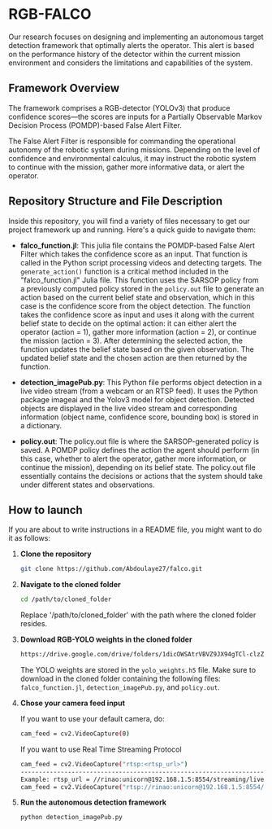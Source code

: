 # RGB-FALCO

Our research focuses on designing and implementing an autonomous target detection framework that optimally alerts the operator. This alert is based on the performance history of the detector within the current mission environment and considers the limitations and capabilities of the system.

## Framework Overview

The framework comprises a RGB-detector (YOLOv3) that produce confidence scores—the scores are inputs for a Partially Observable Markov Decision Process (POMDP)-based False Alert Filter.

The False Alert Filter is responsible for commanding the operational autonomy of the robotic system during missions. Depending on the level of confidence and environmental calculus, it may instruct the robotic system to continue with the mission, gather more informative data, or alert the operator.

## Repository Structure and File Description 

Inside this repository, you will find a variety of files necessary to get our project framework up and running. Here's a quick guide to navigate them:

- **falco_function.jl**: This julia file contains the POMDP-based False Alert Filter which takes the confidence score as an input. That function is called in the Python script processing videos and detecting targets.
The `generate_action()` function is a critical method included in the "falco_function.jl" Julia file. This function uses the SARSOP policy from a previously computed policy stored in the `policy.out` file to generate an action based on the current belief state and observation, which in this case is the confidence score from the object detection. The function takes the confidence score as input and uses it along with the current belief state to decide on the optimal action: it can either alert the operator (action = 1), gather more information (action = 2), or continue the mission (action = 3). After determining the selected action, the function updates the belief state based on the given observation. The updated belief state and the chosen action are then returned by the function.

- **detection_imagePub.py**: This Python file performs object detection in a live video stream (from a webcam or an RTSP feed). It uses the Python package imageai and the Yolov3 model for object detection. Detected objects are displayed in the live video stream and corresponding information (object name, confidence score, bounding box) is stored in a dictionary.

- **policy.out**: The policy.out file is where the SARSOP-generated policy is saved. A POMDP policy defines the action the agent should perform (in this case, whether to alert the operator, gather more information, or continue the mission), depending on its belief state. The policy.out file essentially contains the decisions or actions that the system should take under different states and observations.

## How to launch

If you are about to write instructions in a README file, you might want to do it as follows:

1. **Clone the repository**
    ```bash
    git clone https://github.com/Abdoulaye27/falco.git
    ```
2. **Navigate to the cloned folder**
    ```bash
    cd /path/to/cloned_folder
    ```
    Replace '/path/to/cloned_folder' with the path where the cloned folder resides.
3. **Download RGB-YOLO weights in the cloned folder**
    ```bash
    https://drive.google.com/drive/folders/1dicOWSAtrVBVZ9JX94gTCl-clzZJ3_im?usp=sharing
    ```
    The YOLO weights are stored in the `yolo_weights.h5` file. Make sure to download in the cloned folder containing the following files: `falco_function.jl`, `detection_imagePub.py`, and `policy.out`.
4. **Chose your camera feed input**
   
   If you want to use your default camera, do:
    ```bash
    cam_feed = cv2.VideoCapture(0)
    ```
    If you want to use Real Time Streaming Protocol
    ```bash
    cam_feed = cv2.VideoCapture("rtsp:<rtsp_url>")
    ------------------------------------------------------------------------------------
    Example: rtsp_url = //rinao:unicorn@192.168.1.5:8554/streaming/live/1
    cam_feed = cv2.VideoCapture("rtsp://rinao:unicorn@192.168.1.5:8554/streaming/live/1")
    ```
5. **Run the autonomous detection framework**
   ```bash
   python detection_imagePub.py
   ```
